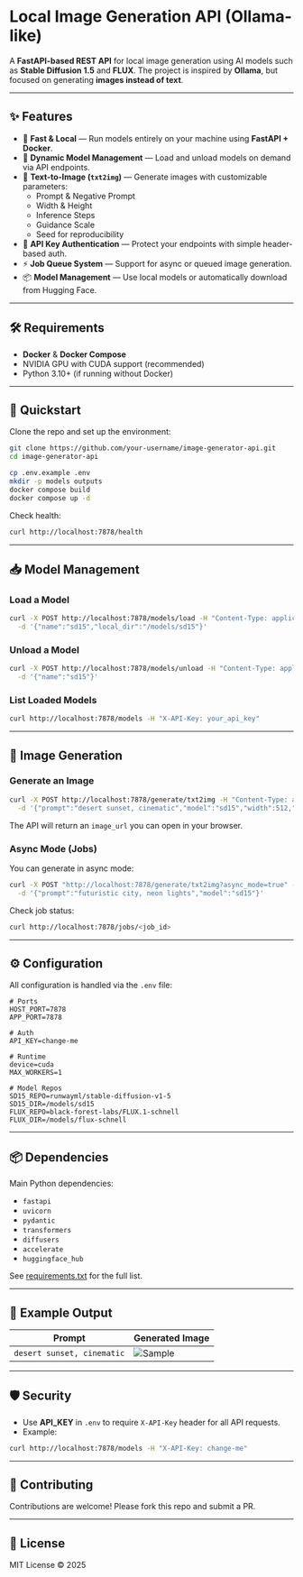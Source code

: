 # Local Image Generation API (Ollama-like)

A **FastAPI-based REST API** for local image generation using AI models such as **Stable Diffusion 1.5** and **FLUX**.
The project is inspired by **Ollama**, but focused on generating **images instead of text**.

---

## ✨ Features

- 🚀 **Fast & Local** — Run models entirely on your machine using **FastAPI + Docker**.
- 🔄 **Dynamic Model Management** — Load and unload models on demand via API endpoints.
- 🎨 **Text-to-Image (`txt2img`)** — Generate images with customizable parameters:
  - Prompt & Negative Prompt
  - Width & Height
  - Inference Steps
  - Guidance Scale
  - Seed for reproducibility
- 🔑 **API Key Authentication** — Protect your endpoints with simple header-based auth.
- ⚡ **Job Queue System** — Support for async or queued image generation.
- 📦 **Model Management** — Use local models or automatically download from Hugging Face.

---

## 🛠 Requirements

- **Docker** & **Docker Compose**
- NVIDIA GPU with CUDA support (recommended)
- Python 3.10+ (if running without Docker)

---

## 🚀 Quickstart

Clone the repo and set up the environment:

```bash
git clone https://github.com/your-username/image-generator-api.git
cd image-generator-api

cp .env.example .env
mkdir -p models outputs
docker compose build
docker compose up -d
```

Check health:

```bash
curl http://localhost:7878/health
```

---

## 📥 Model Management

### Load a Model
```bash
curl -X POST http://localhost:7878/models/load -H "Content-Type: application/json" \
  -d '{"name":"sd15","local_dir":"/models/sd15"}'
```

### Unload a Model
```bash
curl -X POST http://localhost:7878/models/unload -H "Content-Type: application/json" \
  -d '{"name":"sd15"}'
```

### List Loaded Models
```bash
curl http://localhost:7878/models -H "X-API-Key: your_api_key"
```

---

## 🎨 Image Generation

### Generate an Image
```bash
curl -X POST http://localhost:7878/generate/txt2img -H "Content-Type: application/json" \
  -d '{"prompt":"desert sunset, cinematic","model":"sd15","width":512,"height":512,"steps":20,"guidance":7.5}'
```

The API will return an `image_url` you can open in your browser.

### Async Mode (Jobs)
You can generate in async mode:
```bash
curl -X POST "http://localhost:7878/generate/txt2img?async_mode=true" -H "Content-Type: application/json" \
  -d '{"prompt":"futuristic city, neon lights","model":"sd15"}'
```

Check job status:
```bash
curl http://localhost:7878/jobs/<job_id>
```

---

## ⚙️ Configuration

All configuration is handled via the `.env` file:

```env
# Ports
HOST_PORT=7878
APP_PORT=7878

# Auth
API_KEY=change-me

# Runtime
device=cuda
MAX_WORKERS=1

# Model Repos
SD15_REPO=runwayml/stable-diffusion-v1-5
SD15_DIR=/models/sd15
FLUX_REPO=black-forest-labs/FLUX.1-schnell
FLUX_DIR=/models/flux-schnell
```

---

## 📦 Dependencies

Main Python dependencies:
- `fastapi`
- `uvicorn`
- `pydantic`
- `transformers`
- `diffusers`
- `accelerate`
- `huggingface_hub`

See [requirements.txt](./requirements.txt) for the full list.

---

## 📸 Example Output

| Prompt | Generated Image |
|--------|----------------|
| `desert sunset, cinematic` | ![Sample](./examples/sample.png) |

---

## 🛡 Security

- Use **API_KEY** in `.env` to require `X-API-Key` header for all API requests.
- Example:
```bash
curl http://localhost:7878/models -H "X-API-Key: change-me"
```

---

## 🤝 Contributing

Contributions are welcome! Please fork this repo and submit a PR.

---

## 📄 License

MIT License © 2025

